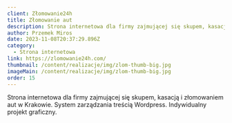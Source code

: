 ```yaml
---
client: Złomowanie24h
title: Złomowanie aut
description: Strona internetowa dla firmy zajmującej się skupem, kasacją i złomowaniem aut w Krakowie. System zarządzania treścią Wordpress. Indywidualny projekt graficzny.
author: Przemek Miros
date: 2023-11-08T20:37:29.896Z
category:
  - Strona internetowa
link: https://zlomowanie24h.com/
thumbnail: /content/realizacje/img/zlom-thumb-big.jpg
imageMain: /content/realizacje/img/zlom-thumb-big.jpg
order: 15
---
```

Strona internetowa dla firmy zajmującej się skupem, kasacją i złomowaniem aut w Krakowie. System zarządzania treścią Wordpress. Indywidualny projekt graficzny.